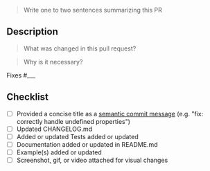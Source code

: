 > Write one to two sentences summarizing this PR

## Description

> What was changed in this pull request?

> Why is it necessary?

Fixes #___

## Checklist

- [ ] Provided a concise title as a [semantic commit message](https://www.conventionalcommits.org) (e.g. "fix: correctly handle undefined properties")
- [ ] Updated CHANGELOG.md
- [ ] Added or updated Tests added or updated
- [ ] Documentation added or updated in README.md
- [ ] Example(s) added or updated
- [ ] Screenshot, gif, or video attached for visual changes
